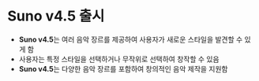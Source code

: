 # Suno v4.5 출시


* **Suno v4.5**는 여러 음악 장르를 제공하여 사용자가 새로운 스타일을 발견할 수 있게 함
* 사용자는 특정 스타일을 선택하거나 무작위로 선택하여 창작할 수 있음
* **Suno v4.5**는 다양한 음악 장르를 포함하여 창의적인 음악 제작을 지원함
